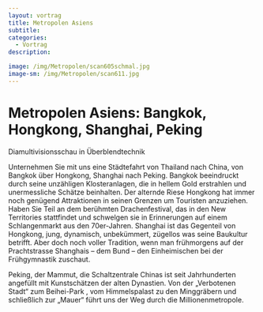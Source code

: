```yaml
---
layout: vortrag
title: Metropolen Asiens
subtitle: 
categories:
  - Vortrag
description:

image: /img/Metropolen/scan605schmal.jpg
image-sm: /img/Metropolen/scan611.jpg
---
```


Metropolen Asiens: Bangkok, Hongkong, Shanghai, Peking
======================================================
Diamultivisionsschau in Überblendtechnik

Unternehmen Sie mit uns eine Städtefahrt von Thailand nach China, von Bangkok über Hongkong, Shanghai nach Peking.
Bangkok beeindruckt durch seine unzähligen Klosteranlagen, die in hellem Gold erstrahlen und unermessliche Schätze beinhalten.
Der alternde Riese Hongkong  hat immer noch genügend Attraktionen in seinen Grenzen um Touristen anzuziehen. Haben Sie Teil an dem berühmten Drachenfestival, das in den New Territories stattfindet und schwelgen sie in Erinnerungen auf einem Schlangenmarkt aus den 70er-Jahren.
Shanghai ist das Gegenteil von Hongkong, jung, dynamisch, unbekümmert, zügellos was seine Baukultur betrifft. Aber doch noch voller Tradition, wenn man frühmorgens auf der Prachtstrasse Shanghais – dem Bund – den Einheimischen bei der Frühgymnastik zuschaut.

Peking, der Mammut, die Schaltzentrale Chinas ist seit Jahrhunderten angefüllt mit Kunstschätzen der alten Dynastien. Von der „Verbotenen Stadt“ zum Beihei-Park , vom Himmelspalast zu den Minggräbern und schließlich zur „Mauer“ führt uns der Weg durch die Millionenmetropole. 
